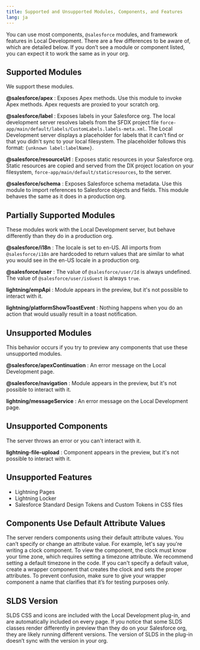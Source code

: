 ```yaml
---
title: Supported and Unsupported Modules, Components, and Features
lang: ja
---
```


You can use most components, `@salesforce` modules, and framework features in Local Development. There are a few differences to be aware of, which are detailed below. If you don’t see a module or component listed, you can expect it to work the same as in your org.

## Supported Modules

We support these modules.

**@salesforce/apex**
: Exposes Apex methods. Use this module to invoke Apex methods. Apex requests are proxied to your scratch org.

**@salesforce/label**
: Exposes labels in your Salesforce org. The local development server resolves labels from the SFDX project file `force-app/main/default/labels/CustomLabels.labels-meta.xml`. The Local Development server displays a placeholder for labels that it can't find or that you didn't sync to your local filesystem. The placeholder follows this format: `{unknown label:labelName}`.

**@salesforce/resourceUrl**
: Exposes static resources in your Salesforce org. Static resources are copied and served from the DX project location on your filesystem, `force-app/main/default/staticresources`, to the server.

**@salesforce/schema**
: Exposes Salesforce schema metadata. Use this module to import references to Salesforce objects and fields. This module behaves the same as it does in a production org.

## Partially Supported Modules

These modules work with the Local Development server, but behave differently than they do in a production org.

**@salesforce/i18n**
: The locale is set to en-US. All imports from `@salesforce/i18n` are hardcoded to return values that are similar to what you would see in the en-US locale in a production org.

**@salesforce/user**
: The value of `@salesforce/user/Id` is always undefined. The value of `@salesforce/user/isGuest` is always `true`.

**lightning/empApi**
: Module appears in the preview, but it's not possible to interact with it.

**lightning/platformShowToastEvent**
: Nothing happens when you do an action that would usually result in a toast notification.

## Unsupported Modules

This behavior occurs if you try to preview any components that use these unsupported modules.

**@salesforce/apexContinuation**
: An error message on the Local Development page.

**@salesforce/navigation**
: Module appears in the preview, but it's not possible to interact with it.

**lightning/messageService**
: An error message on the Local Development page.

## Unsupported Components

The server throws an error or you can't interact with it.

**lightning-file-upload**
: Component appears in the preview, but it's not possible to interact with it.

## Unsupported Features

- Lightning Pages
- Lightning Locker
- Salesforce Standard Design Tokens and Custom Tokens in CSS files

## Components Use Default Attribute Values

The server renders components using their default attribute values. You can’t specify or change an attribute value. For example, let's say you're writing a clock component. To view the component, the clock must know your time zone, which requires setting a timezone attribute. We recommend setting a default timezone in the code. If you can't specify a default value, create a wrapper component that creates the clock and sets the proper attributes. To prevent confusion, make sure to give your wrapper component a name that clarifies that it’s for testing purposes only.

## SLDS Version

SLDS CSS and icons are included with the Local Development plug-in, and are automatically included on every page. If you notice that some SLDS classes render differently in preview than they do on your Salesforce org, they are likely running different versions. The version of SLDS in the plug-in doesn’t sync with the version in your org.
